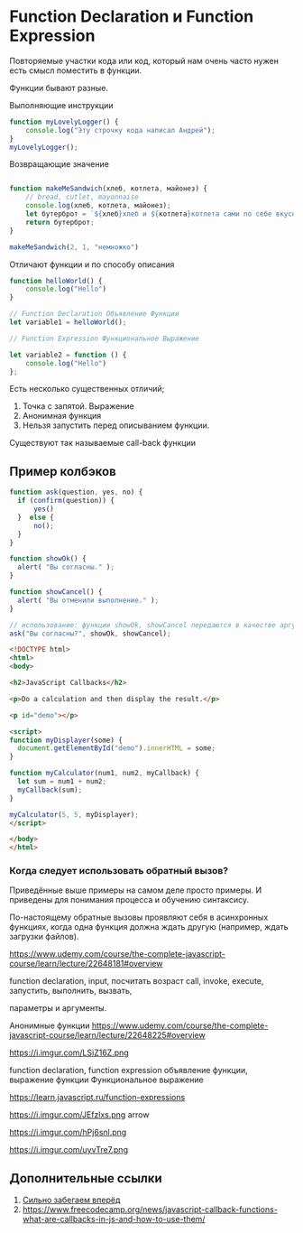 #  Function Declaration и Function Expression

Повторяемые участки кода или код, который нам очень часто нужен есть смысл поместить в функции. 

Функции бывают разные.

Выполняющие инструкции
````js
function myLovelyLogger() {
    console.log("Эту строчку кода написал Андрей");
}
myLovelyLogger();
````

Возвращающие значение
````js

function makeMeSandwich(хлеб, котлета, майонез) {
    // bread, cutlet, mayonnaise
    console.log(хлеб, котлета, майонез);
    let бутерброт = `${хлеб}хлеб и ${котлета}котлета сами по себе вкусны, но только ${майонез}майонез делает из них настоящий бутик!`
    return бутерброт;
}

makeMeSandwich(2, 1, "немножко")
````

Отличают функции и по способу описания

````js
function helloWorld() {
    console.log("Hello")
}

// Function Declaration Объявление Функции
let variable1 = helloWorld();

// Function Expression Функциональное Выражение

let variable2 = function () {
    console.log("Hello")
};
````

Есть несколько существенных отличий;
1. Точка с запятой. Выражение
2. Анонимная функция
3. Нельзя запустить перед описыванием функции. 

Существуют так называемые call-back функции

## Пример колбэков

````js
function ask(question, yes, no) {
  if (confirm(question)) {
      yes()
  }  else {
      no();
  }
}

function showOk() {
  alert( "Вы согласны." );
}

function showCancel() {
  alert( "Вы отменили выполнение." );
}

// использование: функции showOk, showCancel передаются в качестве аргументов ask
ask("Вы согласны?", showOk, showCancel);
````


````html
<!DOCTYPE html>
<html>
<body>

<h2>JavaScript Callbacks</h2>

<p>Do a calculation and then display the result.</p>

<p id="demo"></p>

<script>
function myDisplayer(some) {
  document.getElementById("demo").innerHTML = some;
}

function myCalculator(num1, num2, myCallback) {
  let sum = num1 + num2;
  myCallback(sum);
}

myCalculator(5, 5, myDisplayer);
</script>

</body>
</html>
````

### Когда следует использовать обратный вызов?

Приведённые выше примеры на самом деле просто примеры. И приведены для понимания процесса и обучению синтаксису. 

По-настоящему обратные вызовы проявляют себя в асинхронных функциях, когда одна функция должна ждать другую (например, ждать загрузки файлов).


https://www.udemy.com/course/the-complete-javascript-course/learn/lecture/22648181#overview

function declaration, input, посчитать возраст call, invoke, execute, запустить, выполнить, вызвать,

параметры и аргументы.

Анонимные функции https://www.udemy.com/course/the-complete-javascript-course/learn/lecture/22648225#overview

https://i.imgur.com/LSiZ16Z.png

function declaration, function expression объявление функции, выражение функции Функциональное выражение

https://learn.javascript.ru/function-expressions

https://i.imgur.com/JEfzlxs.png
arrow

https://i.imgur.com/hPj6snl.png

https://i.imgur.com/uyvTre7.png



## Дополнительные ссылки

1. [Сильно забегаем вперёд](https://medium.com/devschacht/anonymous-functions-in-javascript-ff6b9ba85de0)
2. https://www.freecodecamp.org/news/javascript-callback-functions-what-are-callbacks-in-js-and-how-to-use-them/
